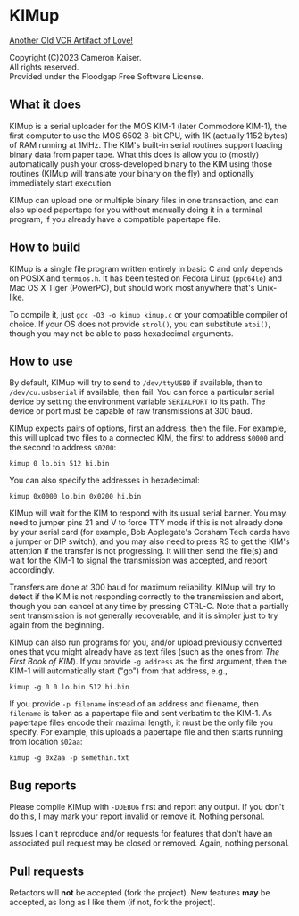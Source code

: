 # KIMup

[Another Old VCR Artifact of Love!](http://oldvcr.blogspot.com/)

Copyright (C)2023 Cameron Kaiser.  
All rights reserved.  
Provided under the Floodgap Free Software License.

## What it does

KIMup is a serial uploader for the MOS KIM-1 (later Commodore KIM-1), the first computer to use the MOS 6502 8-bit CPU, with 1K (actually 1152 bytes) of RAM running at 1MHz. The KIM's built-in serial routines support loading binary data from paper tape. What this does is allow you to (mostly) automatically push your cross-developed binary to the KIM using those routines (KIMup will translate your binary on the fly) and optionally immediately start execution.

KIMup can upload one or multiple binary files in one transaction, and can also upload papertape for you without manually doing it in a terminal program, if you already have a compatible papertape file.

## How to build

KIMup is a single file program written entirely in basic C and only depends on POSIX and `termios.h`. It has been tested on Fedora Linux (`ppc64le`) and Mac OS X Tiger (PowerPC), but should work most anywhere that's Unix-like.

To compile it, just `gcc -O3 -o kimup kimup.c` or your compatible compiler of choice. If your OS does not provide `strol()`, you can substitute `atoi()`, though you may not be able to pass hexadecimal arguments.

## How to use

By default, KIMup will try to send to `/dev/ttyUSB0` if available, then to `/dev/cu.usbserial` if available, then fail. You can force a particular serial device by setting the environment variable `SERIALPORT` to its path. The device or port must be capable of raw transmissions at 300 baud.

KIMup expects pairs of options, first an address, then the file. For example, this will upload two files to a connected KIM, the first to address `$0000` and the second to address `$0200`:

```
kimup 0 lo.bin 512 hi.bin
```

You can also specify the addresses in hexadecimal:

```
kimup 0x0000 lo.bin 0x0200 hi.bin
```

KIMup will wait for the KIM to respond with its usual serial banner. You may need to jumper pins 21 and V to force TTY mode if this is not already done by your serial card (for example, Bob Applegate's Corsham Tech cards have a jumper or DIP switch), and you may also need to press RS to get the KIM's attention if the transfer is not progressing. It will then send the file(s) and wait for the KIM-1 to signal the transmission was accepted, and report accordingly.

Transfers are done at 300 baud for maximum reliability. KIMup will try to detect if the KIM is not responding correctly to the transmission and abort, though you can cancel at any time by pressing CTRL-C. Note that a partially sent transmission is not generally recoverable, and it is simpler just to try again from the beginning.

KIMup can also run programs for you, and/or upload previously converted ones that you might already have as text files (such as the ones from _The First Book of KIM_). If you provide `-g address` as the first argument, then the KIM-1 will automatically start ("go") from that address, e.g.,

```
kimup -g 0 0 lo.bin 512 hi.bin
```

If you provide `-p filename` instead of an address and filename, then `filename` is taken as a papertape file and sent verbatim to the KIM-1. As papertape files encode their maximal length, it must be the only file you specify. For example, this uploads a papertape file and then starts running from location `$02aa`:

```
kimup -g 0x2aa -p somethin.txt
```

## Bug reports

Please compile KIMup with `-DDEBUG` first and report any output. If you don't do this, I may mark your report invalid or remove it. Nothing personal.

Issues I can't reproduce and/or requests for features that don't have an associated pull request may be closed or removed. Again, nothing personal.

## Pull requests

Refactors will **not** be accepted (fork the project). New features **may** be accepted, as long as I like them (if not, fork the project).
